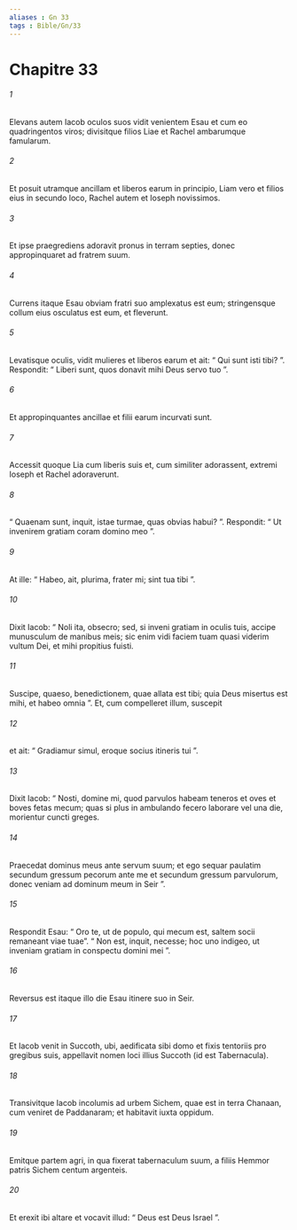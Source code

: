 ```yaml
---
aliases : Gn 33
tags : Bible/Gn/33
---
```


# Chapitre 33

###### 1
Elevans autem Iacob oculos suos vidit venientem Esau et cum eo quadringentos viros; divisitque filios Liae et Rachel ambarumque famularum. 
###### 2
Et posuit utramque ancillam et liberos earum in principio, Liam vero et filios eius in secundo loco, Rachel autem et Ioseph novissimos. 
###### 3
Et ipse praegrediens adoravit pronus in terram septies, donec appropinquaret ad fratrem suum. 
###### 4
Currens itaque Esau obviam fratri suo amplexatus est eum; stringensque collum eius osculatus est eum, et fleverunt.
###### 5
Levatisque oculis, vidit mulieres et liberos earum et ait: “ Qui sunt isti tibi? ”. Respondit: “ Liberi sunt, quos donavit mihi Deus servo tuo ”. 
###### 6
Et appropinquantes ancillae et filii earum incurvati sunt. 
###### 7
Accessit quoque Lia cum liberis suis et, cum similiter adorassent, extremi Ioseph et Rachel adoraverunt.
###### 8
“ Quaenam sunt, inquit, istae turmae, quas obvias habui? ”. Respondit: “ Ut invenirem gratiam coram domino meo ”. 
###### 9
At ille: “ Habeo, ait, plurima, frater mi; sint tua tibi ”. 
###### 10
Dixit Iacob: “ Noli ita, obsecro; sed, si inveni gratiam in oculis tuis, accipe munusculum de manibus meis; sic enim vidi faciem tuam quasi viderim vultum Dei, et mihi propitius fuisti. 
###### 11
Suscipe, quaeso, benedictionem, quae allata est tibi; quia Deus misertus est mihi, et habeo omnia ”. Et, cum compelleret illum, suscepit 
###### 12
et ait: “ Gradiamur simul, eroque socius itineris tui ”. 
###### 13
Dixit Iacob: “ Nosti, domine mi, quod parvulos habeam teneros et oves et boves fetas mecum; quas si plus in ambulando fecero laborare vel una die, morientur cuncti greges. 
###### 14
Praecedat dominus meus ante servum suum; et ego sequar paulatim secundum gressum pecorum ante me et secundum gressum parvulorum, donec veniam ad dominum meum in Seir ”. 
###### 15
Respondit Esau: “ Oro te, ut de populo, qui mecum est, saltem socii remaneant viae tuae”. “ Non est, inquit, necesse; hoc uno indigeo, ut inveniam gratiam in conspectu domini mei ”.
###### 16
Reversus est itaque illo die Esau itinere suo in Seir.
###### 17
Et Iacob venit in Succoth, ubi, aedificata sibi domo et fixis tentoriis pro gregibus suis, appellavit nomen loci illius Succoth (id est Tabernacula).
###### 18
Transivitque Iacob incolumis ad urbem Sichem, quae est in terra Chanaan, cum veniret de Paddanaram; et habitavit iuxta oppidum. 
###### 19
Emitque partem agri, in qua fixerat tabernaculum suum, a filiis Hemmor patris Sichem centum argenteis. 
###### 20
Et erexit ibi altare et vocavit illud: “ Deus est Deus Israel ”.
